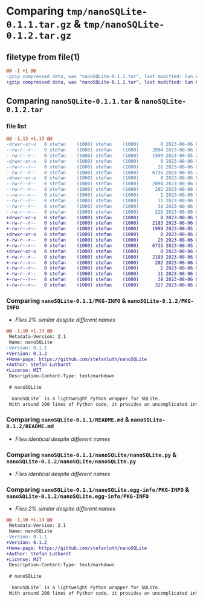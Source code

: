 # Comparing `tmp/nanoSQLite-0.1.1.tar.gz` & `tmp/nanoSQLite-0.1.2.tar.gz`

## filetype from file(1)

```diff
@@ -1 +1 @@
-gzip compressed data, was "nanoSQLite-0.1.1.tar", last modified: Sun Aug  6 00:03:46 2023, max compression
+gzip compressed data, was "nanoSQLite-0.1.2.tar", last modified: Sun Aug  6 00:11:09 2023, max compression
```

## Comparing `nanoSQLite-0.1.1.tar` & `nanoSQLite-0.1.2.tar`

### file list

```diff
@@ -1,13 +1,13 @@
-drwxr-xr-x   0 stefan    (1000) stefan    (1000)        0 2023-08-06 00:03:46.451254 nanoSQLite-0.1.1/
--rw-r--r--   0 stefan    (1000) stefan    (1000)     2094 2023-08-06 00:03:46.451254 nanoSQLite-0.1.1/PKG-INFO
--rw-r--r--   0 stefan    (1000) stefan    (1000)     1999 2023-08-05 23:50:53.000000 nanoSQLite-0.1.1/README.md
-drwxr-xr-x   0 stefan    (1000) stefan    (1000)        0 2023-08-06 00:03:46.451254 nanoSQLite-0.1.1/nanoSQLite/
--rw-r--r--   0 stefan    (1000) stefan    (1000)       26 2023-08-06 00:03:23.000000 nanoSQLite-0.1.1/nanoSQLite/__init__.py
--rw-r--r--   0 stefan    (1000) stefan    (1000)     6735 2023-08-05 23:48:12.000000 nanoSQLite-0.1.1/nanoSQLite/nanoSQLite.py
-drwxr-xr-x   0 stefan    (1000) stefan    (1000)        0 2023-08-06 00:03:46.451254 nanoSQLite-0.1.1/nanoSQLite.egg-info/
--rw-r--r--   0 stefan    (1000) stefan    (1000)     2094 2023-08-06 00:03:46.000000 nanoSQLite-0.1.1/nanoSQLite.egg-info/PKG-INFO
--rw-r--r--   0 stefan    (1000) stefan    (1000)      202 2023-08-06 00:03:46.000000 nanoSQLite-0.1.1/nanoSQLite.egg-info/SOURCES.txt
--rw-r--r--   0 stefan    (1000) stefan    (1000)        1 2023-08-06 00:03:46.000000 nanoSQLite-0.1.1/nanoSQLite.egg-info/dependency_links.txt
--rw-r--r--   0 stefan    (1000) stefan    (1000)       11 2023-08-06 00:03:46.000000 nanoSQLite-0.1.1/nanoSQLite.egg-info/top_level.txt
--rw-r--r--   0 stefan    (1000) stefan    (1000)       38 2023-08-06 00:03:46.451254 nanoSQLite-0.1.1/setup.cfg
--rw-r--r--   0 stefan    (1000) stefan    (1000)      226 2023-08-06 00:03:02.000000 nanoSQLite-0.1.1/setup.py
+drwxr-xr-x   0 stefan    (1000) stefan    (1000)        0 2023-08-06 00:11:09.283110 nanoSQLite-0.1.2/
+-rw-r--r--   0 stefan    (1000) stefan    (1000)     2183 2023-08-06 00:11:09.282110 nanoSQLite-0.1.2/PKG-INFO
+-rw-r--r--   0 stefan    (1000) stefan    (1000)     1999 2023-08-05 23:50:53.000000 nanoSQLite-0.1.2/README.md
+drwxr-xr-x   0 stefan    (1000) stefan    (1000)        0 2023-08-06 00:11:09.282110 nanoSQLite-0.1.2/nanoSQLite/
+-rw-r--r--   0 stefan    (1000) stefan    (1000)       26 2023-08-06 00:03:23.000000 nanoSQLite-0.1.2/nanoSQLite/__init__.py
+-rw-r--r--   0 stefan    (1000) stefan    (1000)     6735 2023-08-05 23:48:12.000000 nanoSQLite-0.1.2/nanoSQLite/nanoSQLite.py
+drwxr-xr-x   0 stefan    (1000) stefan    (1000)        0 2023-08-06 00:11:09.282110 nanoSQLite-0.1.2/nanoSQLite.egg-info/
+-rw-r--r--   0 stefan    (1000) stefan    (1000)     2183 2023-08-06 00:11:09.000000 nanoSQLite-0.1.2/nanoSQLite.egg-info/PKG-INFO
+-rw-r--r--   0 stefan    (1000) stefan    (1000)      202 2023-08-06 00:11:09.000000 nanoSQLite-0.1.2/nanoSQLite.egg-info/SOURCES.txt
+-rw-r--r--   0 stefan    (1000) stefan    (1000)        1 2023-08-06 00:11:09.000000 nanoSQLite-0.1.2/nanoSQLite.egg-info/dependency_links.txt
+-rw-r--r--   0 stefan    (1000) stefan    (1000)       11 2023-08-06 00:11:09.000000 nanoSQLite-0.1.2/nanoSQLite.egg-info/top_level.txt
+-rw-r--r--   0 stefan    (1000) stefan    (1000)       38 2023-08-06 00:11:09.283110 nanoSQLite-0.1.2/setup.cfg
+-rw-r--r--   0 stefan    (1000) stefan    (1000)      327 2023-08-06 00:11:06.000000 nanoSQLite-0.1.2/setup.py
```

### Comparing `nanoSQLite-0.1.1/PKG-INFO` & `nanoSQLite-0.1.2/PKG-INFO`

 * *Files 2% similar despite different names*

```diff
@@ -1,10 +1,13 @@
 Metadata-Version: 2.1
 Name: nanoSQLite
-Version: 0.1.1
+Version: 0.1.2
+Home-page: https://github.com/stefanluth/nanoSQLite
+Author: Stefan Luthardt
+License: MIT
 Description-Content-Type: text/markdown
 
 # nanoSQLite
 
 `nanoSQLite` is a lightweight Python wrapper for SQLite.
 With around 200 lines of Python code, it provides an uncomplicated interface for managing SQLite databases.
```

### Comparing `nanoSQLite-0.1.1/README.md` & `nanoSQLite-0.1.2/README.md`

 * *Files identical despite different names*

### Comparing `nanoSQLite-0.1.1/nanoSQLite/nanoSQLite.py` & `nanoSQLite-0.1.2/nanoSQLite/nanoSQLite.py`

 * *Files identical despite different names*

### Comparing `nanoSQLite-0.1.1/nanoSQLite.egg-info/PKG-INFO` & `nanoSQLite-0.1.2/nanoSQLite.egg-info/PKG-INFO`

 * *Files 2% similar despite different names*

```diff
@@ -1,10 +1,13 @@
 Metadata-Version: 2.1
 Name: nanoSQLite
-Version: 0.1.1
+Version: 0.1.2
+Home-page: https://github.com/stefanluth/nanoSQLite
+Author: Stefan Luthardt
+License: MIT
 Description-Content-Type: text/markdown
 
 # nanoSQLite
 
 `nanoSQLite` is a lightweight Python wrapper for SQLite.
 With around 200 lines of Python code, it provides an uncomplicated interface for managing SQLite databases.
```

